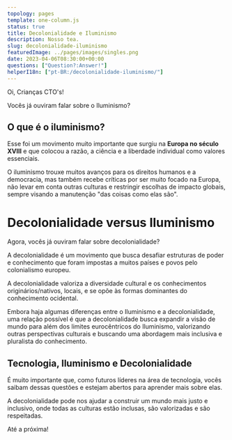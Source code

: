 ```yaml
---
topology: pages
template: one-column.js
status: true
title: Decolonialidade e Iluminismo
description: Nosso tea.
slug: decolonialidade-iluminismo
featuredImage: ../pages/images/singles.png
date: 2023-04-06T08:30:00+00:00
questions: ["Question?:Answer!"]
helperI18n: ["pt-BR:/decolonialidade-iluminismo/"]
---
```


Oi, Crianças CTO's!

Vocês já ouviram falar sobre o Iluminismo?

## O que é o iluminismo?

Esse foi um movimento muito importante que surgiu na **Europa no século XVIII** e que colocou a razão, a ciência e a liberdade individual como valores essenciais.

O iluminismo trouxe muitos avanços para os direitos humanos e a democracia, mas também recebe críticas por ser muito focado na Europa, não levar em conta outras culturas e restringir escolhas de impacto globais, sempre visando a manutenção "das coisas como elas são".

# Decolonialidade versus Iluminismo

Agora, vocês já ouviram falar sobre decolonialidade?

A decolonialidade é um movimento que busca desafiar estruturas de poder e conhecimento que foram impostas a muitos países e povos pelo colonialismo europeu.

A decolonialidade valoriza a diversidade cultural e os conhecimentos originários/nativos, locais, e se opõe às formas dominantes do conhecimento ocidental.

Embora haja algumas diferenças entre o Iluminismo e a decolonialidade, uma relação possível é que a decolonialidade busca expandir a visão de mundo para além dos limites eurocêntricos do Iluminismo, valorizando outras perspectivas culturais e buscando uma abordagem mais inclusiva e pluralista do conhecimento.

## Tecnologia, Iluminismo e Decolonialidade

É muito importante que, como futuros líderes na área de tecnologia, vocês saibam dessas questões e estejam abertos para aprender mais sobre elas.

A decolonialidade pode nos ajudar a construir um mundo mais justo e inclusivo, onde todas as culturas estão inclusas, são valorizadas e são respeitadas.

Até a próxima!
